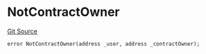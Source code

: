 # NotContractOwner
[Git Source](https://github.com/thrackle-io/rules-protocol/blob/1ab1db06d001c0ea3265ec49b85ddd9394430302/src/economic/ruleProcessor/RuleProcessorDiamondLib.sol)


```solidity
error NotContractOwner(address _user, address _contractOwner);
```

